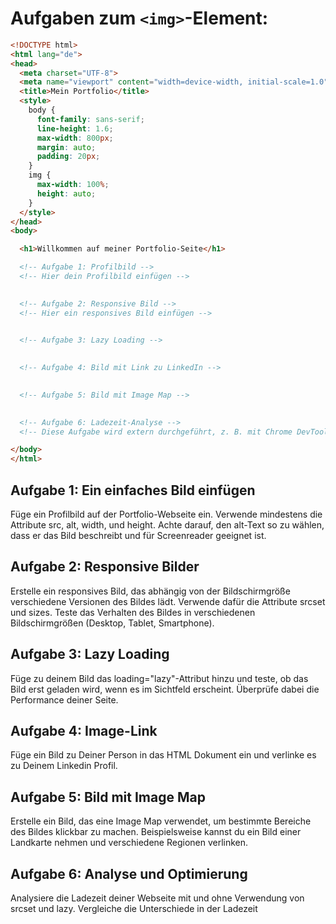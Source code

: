 # Aufgaben zum `<img>`-Element:

```html
<!DOCTYPE html>
<html lang="de">
<head>
  <meta charset="UTF-8">
  <meta name="viewport" content="width=device-width, initial-scale=1.0">
  <title>Mein Portfolio</title>
  <style>
    body {
      font-family: sans-serif;
      line-height: 1.6;
      max-width: 800px;
      margin: auto;
      padding: 20px;
    }
    img {
      max-width: 100%;
      height: auto;
    }
  </style>
</head>
<body>

  <h1>Willkommen auf meiner Portfolio-Seite</h1>

  <!-- Aufgabe 1: Profilbild -->
  <!-- Hier dein Profilbild einfügen -->
  

  <!-- Aufgabe 2: Responsive Bild -->
  <!-- Hier ein responsives Bild einfügen -->
  

  <!-- Aufgabe 3: Lazy Loading -->
  

  <!-- Aufgabe 4: Bild mit Link zu LinkedIn -->
  

  <!-- Aufgabe 5: Bild mit Image Map -->
  

  <!-- Aufgabe 6: Ladezeit-Analyse -->
  <!-- Diese Aufgabe wird extern durchgeführt, z. B. mit Chrome DevTools oder Lighthouse -->

</body>
</html>
```

## Aufgabe 1: Ein einfaches Bild einfügen

Füge ein Profilbild auf der Portfolio-Webseite ein. Verwende mindestens die Attribute src, alt, width, und height. Achte darauf, den alt-Text so zu wählen, dass er das Bild beschreibt und für Screenreader geeignet ist.

## Aufgabe 2: Responsive Bilder

Erstelle ein responsives Bild, das abhängig von der Bildschirmgröße verschiedene Versionen des Bildes lädt. Verwende dafür die Attribute srcset und sizes. Teste das Verhalten des Bildes in verschiedenen Bildschirmgrößen (Desktop, Tablet, Smartphone).

<div style="page-break-after: always;"></div>

## Aufgabe 3: Lazy Loading

Füge zu deinem Bild das loading="lazy"-Attribut hinzu und teste, ob das Bild erst geladen wird, wenn es im Sichtfeld erscheint. Überprüfe dabei die Performance deiner Seite.

## Aufgabe 4: Image-Link
Füge ein Bild zu Deiner Person in das HTML Dokument ein und verlinke es zu Deinem Linkedin Profil.

## Aufgabe 5: Bild mit Image Map

Erstelle ein Bild, das eine Image Map verwendet, um bestimmte Bereiche des Bildes klickbar zu machen. Beispielsweise kannst du ein Bild einer Landkarte nehmen und verschiedene Regionen verlinken.

## Aufgabe 6: Analyse und Optimierung

Analysiere die Ladezeit deiner Webseite mit und ohne Verwendung von srcset und lazy. Vergleiche die Unterschiede in der Ladezeit
